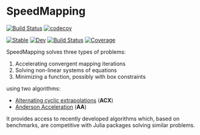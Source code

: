 # SpeedMapping

[![Build Status](https://github.com/NicolasL-S/SpeedMapping.jl/workflows/CI/badge.svg)](https://github.com/NicolasL-S/SpeedMapping.jl/actions)
[![codecov](https://codecov.io/gh/NicolasL-S/SpeedMapping.jl/branch/main/graph/badge.svg?token=UKzBbD3WeQ)](https://codecov.io/gh/NicolasL-S/SpeedMapping.jl)

[![Stable](https://img.shields.io/badge/docs-stable-blue.svg)](https://NicolasL-S.github.io/SpeedMapping.jl/stable/)
[![Dev](https://img.shields.io/badge/docs-dev-blue.svg)](https://NicolasL-S.github.io/SpeedMapping.jl/dev/)
[![Build Status](https://github.com/NicolasL-S/SpeedMapping.jl/actions/workflows/CI.yml/badge.svg?branch=main)](https://github.com/NicolasL-S/SpeedMapping.jl/actions/workflows/CI.yml?query=branch%3Amain)
[![Coverage](https://codecov.io/gh/NicolasL-S/SpeedMapping.jl/branch/main/graph/badge.svg)](https://codecov.io/gh/NicolasL-S/SpeedMapping.jl)


SpeedMapping solves three types of problems:
1. Accelerating convergent mapping iterations
2. Solving non-linear systems of equations
3. Minimizing a function, possibly with box constraints

using two algorithms:
- [Alternating cyclic extrapolations](https://www.sciencedirect.com/science/article/abs/pii/S0377042723005514) (**ACX**)
- [Anderson Acceleration](https://en.wikipedia.org/wiki/Anderson_acceleration) (**AA**)

It provides access to recently developed algorithms which, based on benchmarks, are competitive 
with Julia packages solving similar problems.
